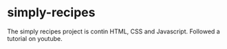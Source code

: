 # simply-recipes
The simply recipes project is contin HTML, CSS and Javascript. Followed a tutorial on youtube. 
